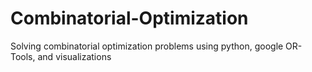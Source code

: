 # Combinatorial-Optimization
Solving combinatorial optimization problems using python, google OR-Tools, and visualizations
